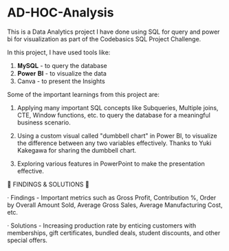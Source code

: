 # AD-HOC-Analysis
This is a Data Analytics project I have done using SQL for query and power bi for visualization as part of the Codebasics SQL Project Challenge.

In this project, I have used tools like:

1) 𝐌𝐲𝐒𝐐𝐋 - to query the database
2) 𝐏𝐨𝐰𝐞𝐫 𝐁𝐈 - to visualize the data
3) Canva - to present the Insights

Some of the important learnings from this project are:

1. Applying many important SQL concepts like Subqueries, Multiple joins, CTE, Window functions, etc. to query the database for a meaningful business scenario.

2. Using a custom visual called "dumbbell chart" in Power BI, to visualize the difference between any two variables effectively. Thanks to Yuki Kakegawa for sharing the dumbbell chart.

3. Exploring various features in PowerPoint to make the presentation effective.

🌟 FINDINGS & SOLUTIONS 🌟

· Findings - Important metrics such as Gross Profit, Contribution %, Order by Overall Amount Sold, Average Gross Sales, Average Manufacturing Cost, etc.

· Solutions - Increasing production rate by enticing customers with memberships, gift certificates, bundled deals, student discounts, and other special offers.

